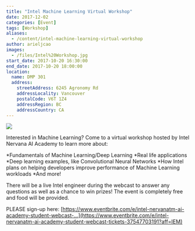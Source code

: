 ```yaml
---
title: "Intel Machine Learning Virtual Workshop"
date: 2017-12-02
categories: [Event]
tags: [Workshop]
aliases:
  - /content/intel-machine-learning-virtual-workshop
author: arieljcao
images:
  - /files/Intel%20Workshop.jpg
start_date: 2017-10-20 16:30:00
end_date: 2017-10-20 18:00:00
location:
  name: DMP 301
  address:
    streetAddress: 6245 Agronomy Rd
    addressLocality: Vancouver
    postalCode: V6T 1Z4
    addressRegion: BC
    addressCountry: CA
---
```


![](/files/Intel%20Workshop.jpg)

Interested in Machine Learning? Come to a virtual workshop hosted by Intel Nervana AI Academy to learn more about:

\*Fundamentals of Machine Learning/Deep Learning \*Real life applications \*Deep learning examples, like Convolutional Neural Networks \*How Intel plans on helping developers improve performance of Machine Learning workloads \*And more!

There will be a live Intel engineer during the webcast to answer any questions as well as a chance to win prizes! The event is completely free and food will be provided.

PLEASE sign-up here: [https://www.eventbrite.com/e/intel-nervanatm-ai-academy-student-webcast-...](https://www.eventbrite.com/e/intel-nervanatm-ai-academy-student-webcast-tickets-37547703191?aff=IEM)
